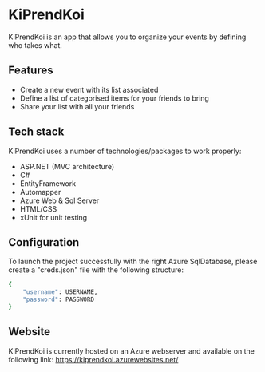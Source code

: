 # KiPrendKoi
KiPrendKoi is an app that allows you to organize your events by defining who takes what.

## Features

- Create a new event with its list associated
- Define a list of categorised items for your friends to bring
- Share your list with all your friends

## Tech stack

KiPrendKoi uses a number of technologies/packages to work properly:

- ASP.NET (MVC architecture)
- C#
- EntityFramework
- Automapper
- Azure Web & Sql Server
- HTML/CSS 
- xUnit for unit testing

## Configuration

To launch the project successfully with the right Azure SqlDatabase, please create a "creds.json" file with the following structure:
```sh
{
    "username": USERNAME,
    "password": PASSWORD
}
```

## Website

KiPrendKoi is currently hosted on an Azure webserver and available on the following link:
https://kiprendkoi.azurewebsites.net/
